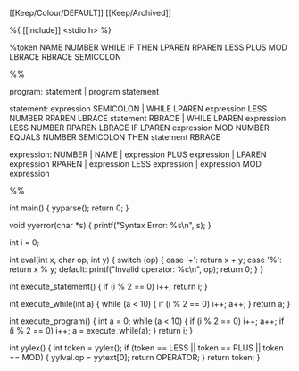 [[Keep/Colour/DEFAULT]] [[Keep/Archived]] 

%{
[[include]] <stdio.h>
%}

%token NAME NUMBER WHILE IF THEN LPAREN RPAREN LESS PLUS MOD LBRACE RBRACE SEMICOLON

%%

program: statement
       | program statement

statement: expression SEMICOLON
         | WHILE LPAREN expression LESS NUMBER RPAREN LBRACE statement RBRACE
         | WHILE LPAREN expression LESS NUMBER RPAREN LBRACE IF LPAREN expression MOD NUMBER EQUALS NUMBER SEMICOLON THEN statement RBRACE

expression: NUMBER
          | NAME
          | expression PLUS expression
          | LPAREN expression RPAREN
          | expression LESS expression
          | expression MOD expression

%%

int main() {
    yyparse();
    return 0;
}

void yyerror(char *s) {
    printf("Syntax Error: %s\n", s);
}

int i = 0;

int eval(int x, char op, int y) {
    switch (op) {
        case '+': return x + y;
        case '%': return x % y;
        default: printf("Invalid operator: %c\n", op); return 0;
    }
}

int execute_statement() {
    if (i % 2 == 0) i++;
    return i;
}

int execute_while(int a) {
    while (a < 10) {
        if (i % 2 == 0) i++;
        a++;
    }
    return a;
}

int execute_program() {
    int a = 0;
    while (a < 10) {
        if (i % 2 == 0) i++;
        a++;
        if (i % 2 == 0) i++;
        a = execute_while(a);
    }
    return i;
}

int yylex() {
    int token = yylex();
    if (token == LESS || token == PLUS || token == MOD) {
        yylval.op = yytext[0];
        return OPERATOR;
    }
    return token;
}

